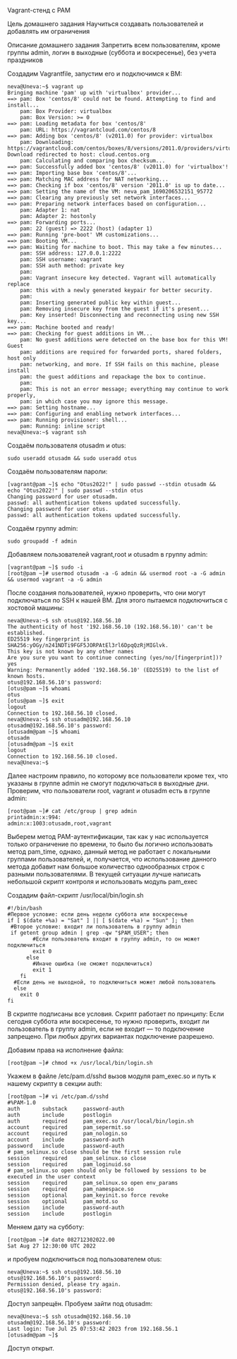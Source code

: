Vagrant-стенд c PAM

Цель домашнего задания
Научиться создавать пользователей и добавлять им ограничения

Описание домашнего задания
Запретить всем пользователям, кроме группы admin, логин в выходные (суббота и воскресенье), без учета праздников

Создадим Vagrantfile, запустим его и подключимся к ВМ:

```
neva@Uneva:~$ vagrant up
Bringing machine 'pam' up with 'virtualbox' provider...
==> pam: Box 'centos/8' could not be found. Attempting to find and install...
    pam: Box Provider: virtualbox
    pam: Box Version: >= 0
==> pam: Loading metadata for box 'centos/8'
    pam: URL: https://vagrantcloud.com/centos/8
==> pam: Adding box 'centos/8' (v2011.0) for provider: virtualbox
    pam: Downloading: https://vagrantcloud.com/centos/boxes/8/versions/2011.0/providers/virtualbox.box
Download redirected to host: cloud.centos.org
    pam: Calculating and comparing box checksum...
==> pam: Successfully added box 'centos/8' (v2011.0) for 'virtualbox'!
==> pam: Importing base box 'centos/8'...
==> pam: Matching MAC address for NAT networking...
==> pam: Checking if box 'centos/8' version '2011.0' is up to date...
==> pam: Setting the name of the VM: neva_pam_1690206532151_95772
==> pam: Clearing any previously set network interfaces...
==> pam: Preparing network interfaces based on configuration...
    pam: Adapter 1: nat
    pam: Adapter 2: hostonly
==> pam: Forwarding ports...
    pam: 22 (guest) => 2222 (host) (adapter 1)
==> pam: Running 'pre-boot' VM customizations...
==> pam: Booting VM...
==> pam: Waiting for machine to boot. This may take a few minutes...
    pam: SSH address: 127.0.0.1:2222
    pam: SSH username: vagrant
    pam: SSH auth method: private key
    pam:
    pam: Vagrant insecure key detected. Vagrant will automatically replace
    pam: this with a newly generated keypair for better security.
    pam:
    pam: Inserting generated public key within guest...
    pam: Removing insecure key from the guest if it's present...
    pam: Key inserted! Disconnecting and reconnecting using new SSH key...
==> pam: Machine booted and ready!
==> pam: Checking for guest additions in VM...
    pam: No guest additions were detected on the base box for this VM! Guest
    pam: additions are required for forwarded ports, shared folders, host only
    pam: networking, and more. If SSH fails on this machine, please install
    pam: the guest additions and repackage the box to continue.
    pam:
    pam: This is not an error message; everything may continue to work properly,
    pam: in which case you may ignore this message.
==> pam: Setting hostname...
==> pam: Configuring and enabling network interfaces...
==> pam: Running provisioner: shell...
    pam: Running: inline script
neva@Uneva:~$ vagrant ssh
```
Создаём пользователя otusadm и otus:

```
sudo useradd otusadm && sudo useradd otus
```

Создаём пользователям пароли:

```
[vagrant@pam ~]$ echo "Otus2022!" | sudo passwd --stdin otusadm && echo "Otus2022!" | sudo passwd --stdin otus
Changing password for user otusadm.
passwd: all authentication tokens updated successfully.
Changing password for user otus.
passwd: all authentication tokens updated successfully.
```

Создаём группу admin:

```
sudo groupadd -f admin
```

Добавляем пользователей vagrant,root и otusadm в группу admin:

```
[vagrant@pam ~]$ sudo -i
[root@pam ~]# usermod otusadm -a -G admin && usermod root -a -G admin && usermod vagrant -a -G admin
```

После создания пользователей, нужно проверить, что они могут подключаться по SSH к нашей ВМ. Для этого пытаемся подключиться с хостовой машины: 

```
neva@Uneva:~$ ssh otus@192.168.56.10
The authenticity of host '192.168.56.10 (192.168.56.10)' can't be established.
ED25519 key fingerprint is SHA256:yOGy/n241NDTi9FGF5JORPAtEl3rl6DpqQzRjMIGlvk.
This key is not known by any other names
Are you sure you want to continue connecting (yes/no/[fingerprint])? yes
Warning: Permanently added '192.168.56.10' (ED25519) to the list of known hosts.
otus@192.168.56.10's password:
[otus@pam ~]$ whoami
otus
[otus@pam ~]$ exit
logout
Connection to 192.168.56.10 closed.
neva@Uneva:~$ ssh otusadm@192.168.56.10
otusadm@192.168.56.10's password:
[otusadm@pam ~]$ whoami
otusadm
[otusadm@pam ~]$ exit
logout
Connection to 192.168.56.10 closed.
neva@Uneva:~$
```

Далее настроим правило, по которому все пользователи кроме тех, что указаны в группе admin не смогут подключаться в выходные дни. Проверим, что пользователи root, vagrant и otusadm есть в группе admin:

```
[root@pam ~]# cat /etc/group | grep admin
printadmin:x:994:
admin:x:1003:otusadm,root,vagrant
```

Выберем метод PAM-аутентификации, так как у нас используется только ограничение по времени, то было бы логично использовать метод pam_time, однако, данный метод не работает с локальными группами пользователей, и, получается, что использование данного метода добавит нам большое количество однообразных строк с разными пользователями. В текущей ситуации лучше написать небольшой скрипт контроля и использовать модуль pam_exec

Создадим файл-скрипт /usr/local/bin/login.sh

```
#!/bin/bash
#Первое условие: если день недели суббота или воскресенье
if [ $(date +%a) = "Sat" ] || [ $(date +%a) = "Sun" ]; then
 #Второе условие: входит ли пользователь в группу admin
 if getent group admin | grep -qw "$PAM_USER"; then
        #Если пользователь входит в группу admin, то он может подключиться
        exit 0
      else
        #Иначе ошибка (не сможет подключиться)
        exit 1
    fi
  #Если день не выходной, то подключиться может любой пользователь
  else
    exit 0
fi
```

В скрипте подписаны все условия. Скрипт работает по принципу: 
Если сегодня суббота или воскресенье, то нужно проверить, входит ли пользователь в группу admin, если не входит — то подключение запрещено. При любых других вариантах подключение разрешено. 

Добавим права на исполнение файла:

```
[root@pam ~]# chmod +x /usr/local/bin/login.sh
```

Укажем в файле /etc/pam.d/sshd вызов модуля pam_exec.so и путь к нашему скрипту в секции auth:

```
[root@pam ~]# vi /etc/pam.d/sshd
#%PAM-1.0
auth       substack     password-auth
auth       include      postlogin
auth       required     pam_exec.so /usr/local/bin/login.sh
account    required     pam_sepermit.so
account    required     pam_nologin.so
account    include      password-auth
password   include      password-auth
# pam_selinux.so close should be the first session rule
session    required     pam_selinux.so close
session    required     pam_loginuid.so
# pam_selinux.so open should only be followed by sessions to be executed in the user context
session    required     pam_selinux.so open env_params
session    required     pam_namespace.so
session    optional     pam_keyinit.so force revoke
session    optional     pam_motd.so
session    include      password-auth
session    include      postlogin
```

Меняем дату на субботу:

```
[root@pam ~]# date 082712302022.00
Sat Aug 27 12:30:00 UTC 2022
```

и пробуем подключиться под пользователем otus:

```
neva@Uneva:~$ ssh otus@192.168.56.10
otus@192.168.56.10's password:
Permission denied, please try again.
otus@192.168.56.10's password:
```

Доступ запрещён. Пробуем зайти под otusadm:

```
neva@Uneva:~$ ssh otusadm@192.168.56.10
otusadm@192.168.56.10's password:
Last login: Tue Jul 25 07:53:42 2023 from 192.168.56.1
[otusadm@pam ~]$
```


Доступ открыт.





```


